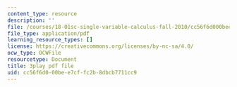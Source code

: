 ```yaml
---
content_type: resource
description: ''
file: /courses/18-01sc-single-variable-calculus-fall-2010/cc56f6d000bee7cffc2b8dbcb7711cc9_4sTKcvYMNxk.pdf
file_type: application/pdf
learning_resource_types: []
license: https://creativecommons.org/licenses/by-nc-sa/4.0/
ocw_type: OCWFile
resourcetype: Document
title: 3play pdf file
uid: cc56f6d0-00be-e7cf-fc2b-8dbcb7711cc9
---
```

